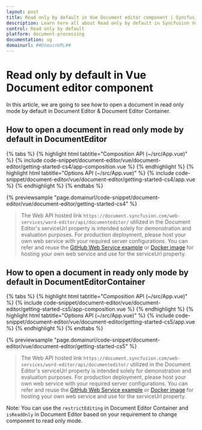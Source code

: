```yaml
---
layout: post
title: Read only by default in Vue Document editor component | Syncfusion
description: Learn here all about Read only by default in Syncfusion Vue Document editor component of Syncfusion Essential JS 2 and more.
control: Read only by default 
platform: document-processing
documentation: ug
domainurl: ##DomainURL##
---
```


# Read only by default in Vue Document editor component

In this article, we are going to see how to open a document in read only mode by default in Document Editor & Document Editor Container.

## How to open a document in read only mode by default in DocumentEditor

{% tabs %}
{% highlight html tabtitle="Composition API (~/src/App.vue)" %}
{% include code-snippet/document-editor/vue/document-editor/getting-started-cs4/app-composition.vue %}
{% endhighlight %}
{% highlight html tabtitle="Options API (~/src/App.vue)" %}
{% include code-snippet/document-editor/vue/document-editor/getting-started-cs4/app.vue %}
{% endhighlight %}
{% endtabs %}
        
{% previewsample "page.domainurl/code-snippet/document-editor/vue/document-editor/getting-started-cs4" %}

> The Web API hosted link `https://document.syncfusion.com/web-services/word-editor/api/documenteditor/` utilized in the Document Editor's serviceUrl property is intended solely for demonstration and evaluation purposes. For production deployment, please host your own web service with your required server configurations. You can refer and reuse the [GitHub Web Service example](https://github.com/SyncfusionExamples/EJ2-DocumentEditor-WebServices) or [Docker image](https://hub.docker.com/r/syncfusion/word-processor-server) for hosting your own web service and use for the serviceUrl property.

## How to open a document in ready only mode by default in DocumentEditorContainer

{% tabs %}
{% highlight html tabtitle="Composition API (~/src/App.vue)" %}
{% include code-snippet/document-editor/vue/document-editor/getting-started-cs5/app-composition.vue %}
{% endhighlight %}
{% highlight html tabtitle="Options API (~/src/App.vue)" %}
{% include code-snippet/document-editor/vue/document-editor/getting-started-cs5/app.vue %}
{% endhighlight %}
{% endtabs %}
        
{% previewsample "page.domainurl/code-snippet/document-editor/vue/document-editor/getting-started-cs5" %}

> The Web API hosted link `https://document.syncfusion.com/web-services/word-editor/api/documenteditor/` utilized in the Document Editor's serviceUrl property is intended solely for demonstration and evaluation purposes. For production deployment, please host your own web service with your required server configurations. You can refer and reuse the [GitHub Web Service example](https://github.com/SyncfusionExamples/EJ2-DocumentEditor-WebServices) or [Docker image](https://hub.docker.com/r/syncfusion/word-processor-server) for hosting your own web service and use for the serviceUrl property.

Note: You can use the `restrictEditing` in Document Editor Container and `isReadOnly` in Document Editor based on your requirement to change component to read only mode.